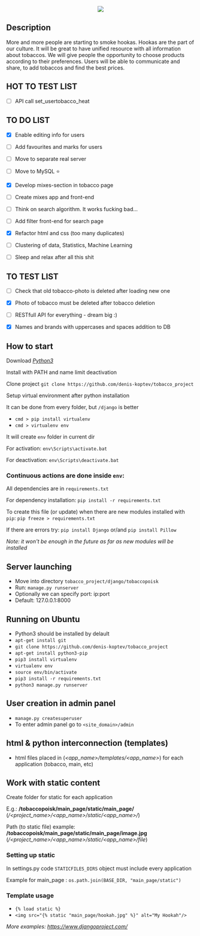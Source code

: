 <p align="center">
  <img src="https://pp.userapi.com/c638919/v638919898/45b2c/JVUGZQyO1p4.jpg">
</p>

## Description

More and more people are starting to smoke hookas. Hookas are the part of our culture.
It will be great to have unified resource with all information about tobaccos.
We will give people the opportunity to choose products according to their preferences.
Users will be able to communicate and share, to add tobaccos and find the best prices.

## HOT TO TEST LIST

- [ ] API call set_usertobacco_heat

## TO DO LIST

- [x] Enable editing info for users
- [ ] Add favourites and marks for users
- [ ] Move to separate real server
- [ ] Move to MySQL :star:
- [x] Develop mixes-section in tobacco page
- [ ] Create mixes app and front-end
- [ ] Think on search algorithm. It works fucking bad...
- [ ] Add filter front-end for search page
- [x] Refactor html and css (too many duplicates)
- [ ] Clustering of data, Statistics, Machine Learning
- [ ] Sleep and relax after all this shit


## TO TEST LIST

- [ ] Check that old tobacco-photo is deleted after loading new one
- [x] Photo of tobacco must be deleted after tobacco deletion
- [ ] RESTfull API for everything - dream big :)
- [x] Names and brands with uppercases and spaces addition to DB


## How to start

Download *[Python3](https://www.python.org/ftp/python/3.6.1/python-3.6.1.exe)*

Install with PATH and name limit deactivation

Clone project
`git clone https://github.com/denis-koptev/tobacco_project`

Setup virtual environment after python installation

It can be done from every folder, but `/django` is better
* `cmd > pip install virtualenv`
* `cmd > virtualenv env`

It will create `env` folder in current dir

For activation: `env\Scripts\activate.bat`

For deactivation: `env\Scripts\deactivate.bat`

### Continuous actions are done inside `env`:

All  dependencies are in `requirements.txt`

For dependency installation: `pip install -r requirements.txt`
	
To create this file (or update) when there are new modules installed with `pip`: `pip freeze > requirements.txt`

If there are errors try: `pip install Django` or/and `pip install Pillow`

*Note: it won't be enough in the future as far as new modules will be installed*

## Server launching

* Move into directory `tobacco_project/django/tobaccopoisk`
* Run: `manage.py runserver`
* Optionally we can specify port: ip:port
* Default: 127.0.0.1:8000

## Running on Ubuntu

* Python3 should be installed by delault
* `apt-get install git`
* `git clone https://github.com/denis-koptev/tobacco_project`
* `apt-get install python3-pip`
* `pip3 install virtualenv`
* `virtualenv env`
* `source env/bin/activate`
* `pip3 install -r requirements.txt`
* `python3 manage.py runserver`

## User creation in admin panel

* `manage.py createsuperuser`
* To enter admin panel go to `<site_domain>/admin`

## html & python interconnection (templates)

* html files placed in
(*<app_name>/templates/<app_name>*) for each application (tobacco, main, etc)

## Work with static content
Create folder for static for each application

E.g.: **/tobaccopoisk/main_page/static/main_page/** 
(*/<project_name>/<app_name>/static/<app_name>/*)

Path (to static file) example: **/tobaccopoisk/main_page/static/main_page/image.jpg** 
(*/<project_name>/<app_name>/static/<app_name>/file*)

### Setting up static

In settings.py code `STATICFILES_DIRS` object must include every application

Example for main_page : `os.path.join(BASE_DIR, "main_page/static")`
### Template usage
* `{% load static %}`
* `<img src="{% static "main_page/hookah.jpg" %}" alt="My Hookah"/>`

*More examples: https://www.djangoproject.com/*
